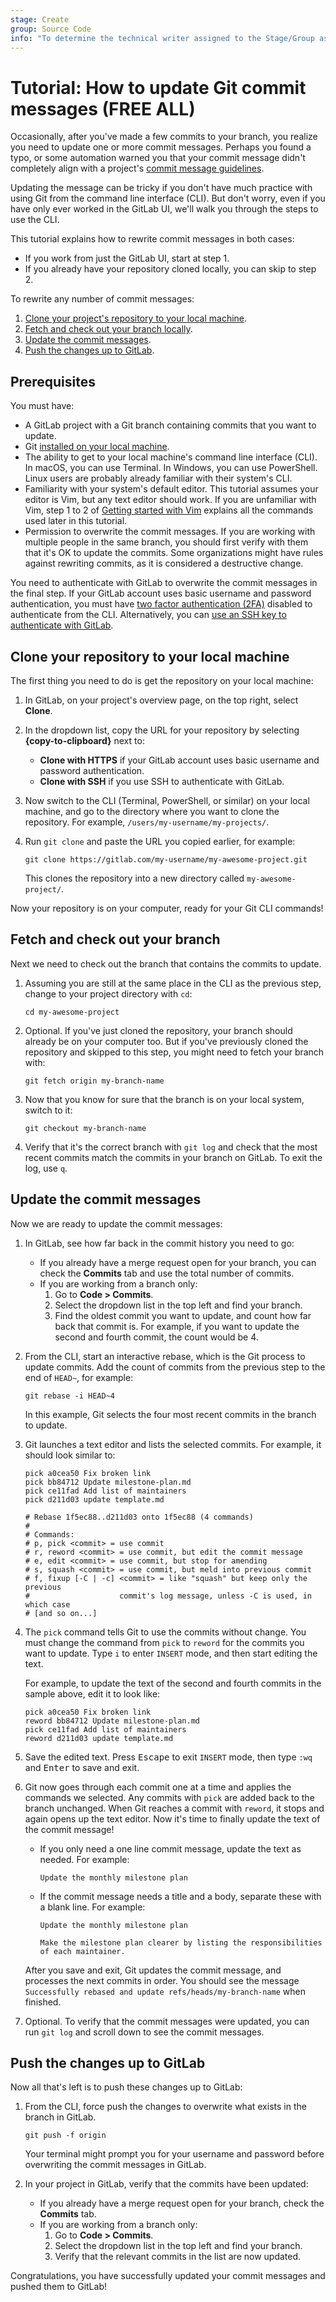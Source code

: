 ```yaml
---
stage: Create
group: Source Code
info: "To determine the technical writer assigned to the Stage/Group associated with this page, see https://about.gitlab.com/handbook/product/ux/technical-writing/#assignments"
---
```


# Tutorial: How to update Git commit messages **(FREE ALL)**

Occasionally, after you've made a few commits to your branch, you realize you need
to update one or more commit messages. Perhaps you found a typo, or some automation warned you
that your commit message didn't completely align with a project's
[commit message guidelines](../../development/contributing/merge_request_workflow.md#commit-messages-guidelines).

Updating the message can be tricky if you don't have much practice with using Git
from the command line interface (CLI). But don't worry, even if you have only ever worked in
the GitLab UI, we'll walk you through the steps to use the CLI.

This tutorial explains how to rewrite commit messages in both cases:

- If you work from just the GitLab UI, start at step 1.
- If you already have your repository cloned locally, you can skip to step 2.

To rewrite any number of commit messages:

1. [Clone your project's repository to your local machine](#clone-your-repository-to-your-local-machine).
1. [Fetch and check out your branch locally](#fetch-and-check-out-your-branch).
1. [Update the commit messages](#update-the-commit-messages).
1. [Push the changes up to GitLab](#push-the-changes-up-to-gitlab).

## Prerequisites

You must have:

- A GitLab project with a Git branch containing commits that you want to update.
- Git [installed on your local machine](../../topics/git/how_to_install_git/index.md).
- The ability to get to your local machine's command line interface (CLI). In macOS,
  you can use Terminal. In Windows, you can use PowerShell. Linux users are probably
  already familiar with their system's CLI.
- Familiarity with your system's default editor. This tutorial assumes your editor is Vim,
  but any text editor should work. If you are unfamiliar with Vim, step 1 to 2 of
  [Getting started with Vim](https://opensource.com/article/19/3/getting-started-vim)
  explains all the commands used later in this tutorial.
- Permission to overwrite the commit messages. If you are working with multiple people in the same branch,
  you should first verify with them that it's OK to update the commits. Some organizations might
  have rules against rewriting commits, as it is considered a destructive change.

You need to authenticate with GitLab to overwrite the commit messages in the final step.
If your GitLab account uses basic username and password authentication, you must have
[two factor authentication (2FA)](../../user/profile/account/two_factor_authentication.md)
disabled to authenticate from the CLI. Alternatively, you can [use an SSH key to authenticate with GitLab](../../user/ssh.md).

## Clone your repository to your local machine

The first thing you need to do is get the repository on your local machine:

1. In GitLab, on your project's overview page, on the top right, select **Clone**.
1. In the dropdown list, copy the URL for your repository by selecting **{copy-to-clipboard}** next to:
   - **Clone with HTTPS** if your GitLab account uses basic username and password authentication.
   - **Clone with SSH** if you use SSH to authenticate with GitLab.
1. Now switch to the CLI (Terminal, PowerShell, or similar) on your local machine, and go to
   the directory where you want to clone the repository. For example, `/users/my-username/my-projects/`.
1. Run `git clone` and paste the URL you copied earlier, for example:

   ```shell
   git clone https://gitlab.com/my-username/my-awesome-project.git
   ```

   This clones the repository into a new directory called `my-awesome-project/`.

Now your repository is on your computer, ready for your Git CLI commands!

## Fetch and check out your branch

Next we need to check out the branch that contains the commits to update.

1. Assuming you are still at the same place in the CLI as the previous step,
   change to your project directory with `cd`:

   ```shell
   cd my-awesome-project
   ```

1. Optional. If you've just cloned the repository, your branch should already be
   on your computer too. But if you've previously cloned the repository and skipped
   to this step, you might need to fetch your branch with:

   ```shell
   git fetch origin my-branch-name
   ```

1. Now that you know for sure that the branch is on your local system, switch to it:

   ```shell
   git checkout my-branch-name
   ```

1. Verify that it's the correct branch with `git log` and check that the most recent commits
   match the commits in your branch on GitLab. To exit the log, use `q`.

## Update the commit messages

Now we are ready to update the commit messages:

1. In GitLab, see how far back in the commit history you need to go:

   - If you already have a merge request open for your branch, you can check the
     **Commits** tab and use the total number of commits.
   - If you are working from a branch only:
     1. Go to **Code > Commits**.
     1. Select the dropdown list in the top left and find your branch.
     1. Find the oldest commit you want to update, and count how far back that commit is.
        For example, if you want to update the second and fourth commit, the count would be 4.

1. From the CLI, start an interactive rebase, which is the Git process to update commits.
   Add the count of commits from the previous step to the end of `HEAD~`, for example:

   ```shell
   git rebase -i HEAD~4
   ```

   In this example, Git selects the four most recent commits in the branch to update.

1. Git launches a text editor and lists the selected commits.
   For example, it should look similar to:

   ```shell
   pick a0cea50 Fix broken link
   pick bb84712 Update milestone-plan.md
   pick ce11fad Add list of maintainers
   pick d211d03 update template.md

   # Rebase 1f5ec88..d211d03 onto 1f5ec88 (4 commands)
   #
   # Commands:
   # p, pick <commit> = use commit
   # r, reword <commit> = use commit, but edit the commit message
   # e, edit <commit> = use commit, but stop for amending
   # s, squash <commit> = use commit, but meld into previous commit
   # f, fixup [-C | -c] <commit> = like "squash" but keep only the previous
   #                    commit's log message, unless -C is used, in which case
   # [and so on...]
   ```

1. The `pick` command tells Git to use the commits without change. You must change
   the command from `pick` to `reword` for the commits you want to update.
   Type `i` to enter `INSERT` mode, and then start editing the text.

   For example, to update the text of the second and fourth commits in the sample above,
   edit it to look like:

   ```shell
   pick a0cea50 Fix broken link
   reword bb84712 Update milestone-plan.md
   pick ce11fad Add list of maintainers
   reword d211d03 update template.md
   ```

1. Save the edited text. Press <kbd>Escape</kbd> to exit `INSERT` mode,
   then type `:wq` and <kbd>Enter</kbd> to save and exit.

1. Git now goes through each commit one at a time and applies the commands we selected.
   Any commits with `pick` are added back to the branch unchanged. When Git reaches a commit
   with `reword`, it stops and again opens up the text editor. Now it's time to finally update
   the text of the commit message!

   - If you only need a one line commit message, update the text as needed. For example:

     ```plaintext
     Update the monthly milestone plan
     ```

   - If the commit message needs a title and a body, separate these with a blank line. For example:

     ```plaintext
     Update the monthly milestone plan

     Make the milestone plan clearer by listing the responsibilities
     of each maintainer.
     ```

   After you save and exit, Git updates the commit message, and processes the next
   commits in order. You should see the message `Successfully rebased and update refs/heads/my-branch-name`
   when finished.

1. Optional. To verify that the commit messages were updated, you can run `git log`
   and scroll down to see the commit messages.

## Push the changes up to GitLab

Now all that's left is to push these changes up to GitLab:

1. From the CLI, force push the changes to overwrite what exists in the branch in GitLab.

   ```shell
   git push -f origin
   ```

   Your terminal might prompt you for your username and password before overwriting
   the commit messages in GitLab.

1. In your project in GitLab, verify that the commits have been updated:

   - If you already have a merge request open for your branch, check the **Commits** tab.
   - If you are working from a branch only:
     1. Go to **Code > Commits**.
     1. Select the dropdown list in the top left and find your branch.
     1. Verify that the relevant commits in the list are now updated.

Congratulations, you have successfully updated your commit messages and pushed them to GitLab!
